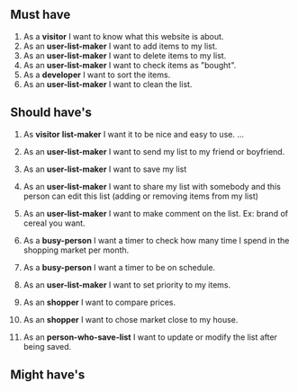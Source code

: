 ## Must have

1. As a **visitor** I want to know what this website is about.
2. As an **user-list-maker** I want to add items to my list.
3. As an **user-list-maker** I want to delete items to my list.
4. As an **user-list-maker** I want to check items as "bought".
5. As a **developer** I want to sort the items.
6. As an **user-list-maker** I want to clean the list. 



## Should have's

1. As **visitor** **list-maker** I want it to be nice and easy to use. 
...

5. As an **user-list-maker**  I want to send my list to my friend or boyfriend.
6. As an **user-list-maker**  I want to save my list
7. As an **user-list-maker** I want to share my list with somebody and this person can edit this list (adding or removing items from my list)
8. As an **user-list-maker** I want to make comment on the list. Ex: brand of cereal you want.
9. As a **busy-person** I want a timer to check how many time I spend in the shopping market per month. 
10. As a **busy-person** I want a timer to be on schedule. 
11. As an **user-list-maker** I want to set priority to my items.
12. As an **shopper** I want to compare prices.
13. As an **shopper** I want to chose market close to my house.
14. As an **person-who-save-list** I want to update or modify the list after being saved. 


## Might have's
